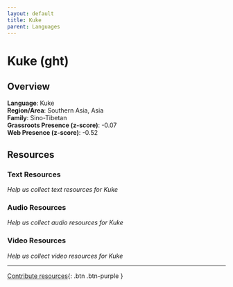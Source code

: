 ```yaml
---
layout: default
title: Kuke
parent: Languages
---
```


# Kuke (ght)

## Overview

**Language**: Kuke  
**Region/Area**: Southern Asia, Asia  
**Family**: Sino-Tibetan  
**Grassroots Presence (z-score)**: -0.07  
**Web Presence (z-score)**: -0.52  

## Resources

### Text Resources
*Help us collect text resources for Kuke*

### Audio Resources
*Help us collect audio resources for Kuke*

### Video Resources
*Help us collect video resources for Kuke*

---

[Contribute resources](https://forms.office.com/e/1SfLJx3u1r){: .btn .btn-purple }
